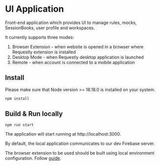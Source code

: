 # UI Application

Front-end application which provides UI to manage rules, mocks, SessionBooks, user profile and workspaces.

It currently supports three modes:
1. Browser Extension - when website is opened in a browser where Requestly extension is installed
2. Desktop Mode - when Requestly desktop application is launched
3. Remote - when account is connected to a mobile application

## Install

Please make sure that Node version >= 18.18.0 is installed on your system. 

```sh
npm install
```

## Build & Run locally

```
npm run start
```

The application will start running at http://localhost:3000. 

By default, the local application communicates to our dev Firebase server. 

The browser extension to be used should be built using local environment configuration. Follow [guide](/browser-extension/mv3/README.md).
